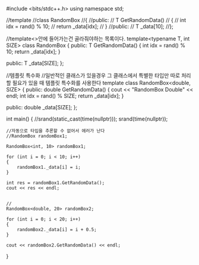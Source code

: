 #include <bits/stdc++.h>
using namespace std;

//template<typename T>
//class RandomBox
//{
//public:
//	T GetRandomData()
//	{
//		int idx = rand() % 10;
//		return _data[idx];
//	}
//public:
//	T _data[10];
//};

//template<>안에 들어가는건 골라줘야하는 목록이다.
template<typename T, int SIZE>
class RandomBox
{
public:
	T GetRandomData()
	{
		int idx = rand() % 10;
		return _data[idx];
	}

public:
	T _data[SIZE];
};

//템플릿 특수화
//일반적인 클래스가 있을경우 그 클래스에서 특별한 타입만 따로 처리할 필요가 있을 때 템플릿 특수화를 사용한다 
template<int SIZE>
class RandomBox<double, SIZE>
{
public:
	double GetRandomData()
	{
		cout << "RandomBox Double" << endl;
		int idx = rand() % SIZE;
		return _data[idx];
	}

public:
	double _data[SIZE];
};

int main()
{
	//srand(static_cast<unsigned int>(time(nullptr)));
	srand(time(nullptr));


	//자동으로 타입을 추론할 수 없어서 에러가 난다
	//RandomBox randomBox1;

	RandomBox<int, 10> randomBox1;

	for (int i = 0; i < 10; i++)
	{
		randomBox1._data[i] = i;
	}

	int res = randomBox1.GetRandomData();
	cout << res << endl;


	//
	RandomBox<double, 20> randomBox2;

	for (int i = 0; i < 20; i++)
	{
		randomBox2._data[i] = i + 0.5;
	}

	cout << randomBox2.GetRandomData() << endl;

}